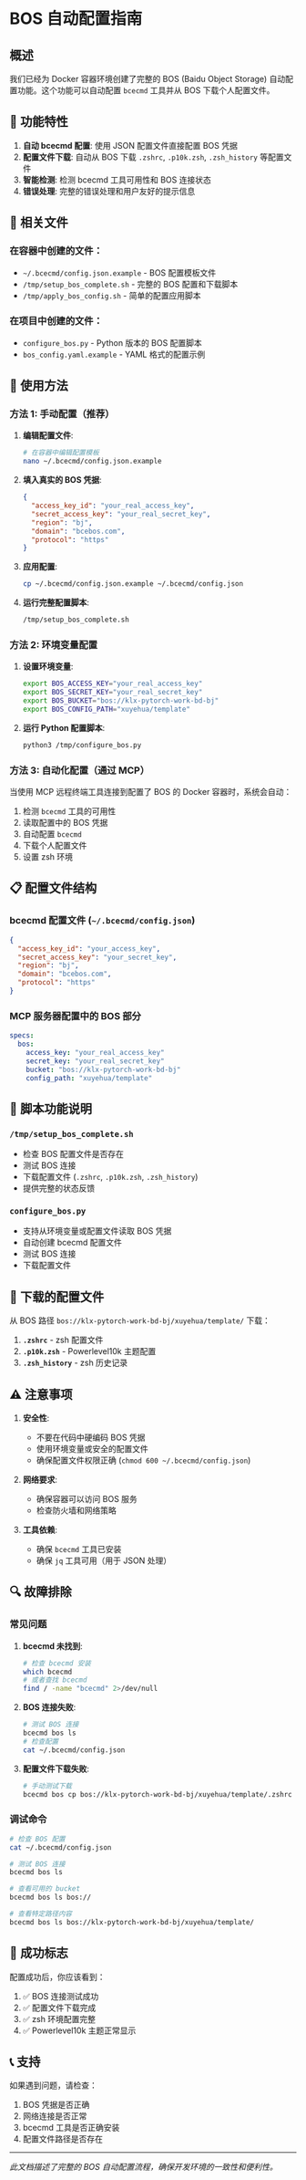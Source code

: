 # BOS 自动配置指南

## 概述

我们已经为 Docker 容器环境创建了完整的 BOS (Baidu Object Storage) 自动配置功能。这个功能可以自动配置 `bcecmd` 工具并从 BOS 下载个人配置文件。

## 🎯 功能特性

1. **自动 bcecmd 配置**: 使用 JSON 配置文件直接配置 BOS 凭据
2. **配置文件下载**: 自动从 BOS 下载 `.zshrc`, `.p10k.zsh`, `.zsh_history` 等配置文件
3. **智能检测**: 检测 bcecmd 工具可用性和 BOS 连接状态
4. **错误处理**: 完整的错误处理和用户友好的提示信息

## 📁 相关文件

### 在容器中创建的文件：
- `~/.bcecmd/config.json.example` - BOS 配置模板文件
- `/tmp/setup_bos_complete.sh` - 完整的 BOS 配置和下载脚本
- `/tmp/apply_bos_config.sh` - 简单的配置应用脚本

### 在项目中创建的文件：
- `configure_bos.py` - Python 版本的 BOS 配置脚本
- `bos_config.yaml.example` - YAML 格式的配置示例

## 🚀 使用方法

### 方法 1: 手动配置（推荐）

1. **编辑配置文件**:
   ```bash
   # 在容器中编辑配置模板
   nano ~/.bcecmd/config.json.example
   ```

2. **填入真实的 BOS 凭据**:
   ```json
   {
     "access_key_id": "your_real_access_key",
     "secret_access_key": "your_real_secret_key",
     "region": "bj",
     "domain": "bcebos.com",
     "protocol": "https"
   }
   ```

3. **应用配置**:
   ```bash
   cp ~/.bcecmd/config.json.example ~/.bcecmd/config.json
   ```

4. **运行完整配置脚本**:
   ```bash
   /tmp/setup_bos_complete.sh
   ```

### 方法 2: 环境变量配置

1. **设置环境变量**:
   ```bash
   export BOS_ACCESS_KEY="your_real_access_key"
   export BOS_SECRET_KEY="your_real_secret_key"
   export BOS_BUCKET="bos://klx-pytorch-work-bd-bj"
   export BOS_CONFIG_PATH="xuyehua/template"
   ```

2. **运行 Python 配置脚本**:
   ```bash
   python3 /tmp/configure_bos.py
   ```

### 方法 3: 自动化配置（通过 MCP）

当使用 MCP 远程终端工具连接到配置了 BOS 的 Docker 容器时，系统会自动：

1. 检测 `bcecmd` 工具的可用性
2. 读取配置中的 BOS 凭据
3. 自动配置 `bcecmd`
4. 下载个人配置文件
5. 设置 zsh 环境

## 📋 配置文件结构

### bcecmd 配置文件 (`~/.bcecmd/config.json`)
```json
{
  "access_key_id": "your_access_key",
  "secret_access_key": "your_secret_key",
  "region": "bj",
  "domain": "bcebos.com",
  "protocol": "https"
}
```

### MCP 服务器配置中的 BOS 部分
```yaml
specs:
  bos:
    access_key: "your_real_access_key"
    secret_key: "your_real_secret_key"
    bucket: "bos://klx-pytorch-work-bd-bj"
    config_path: "xuyehua/template"
```

## 🔧 脚本功能说明

### `/tmp/setup_bos_complete.sh`
- 检查 BOS 配置文件是否存在
- 测试 BOS 连接
- 下载配置文件 (`.zshrc`, `.p10k.zsh`, `.zsh_history`)
- 提供完整的状态反馈

### `configure_bos.py`
- 支持从环境变量或配置文件读取 BOS 凭据
- 自动创建 bcecmd 配置文件
- 测试 BOS 连接
- 下载配置文件

## 🎯 下载的配置文件

从 BOS 路径 `bos://klx-pytorch-work-bd-bj/xuyehua/template/` 下载：

1. **`.zshrc`** - zsh 配置文件
2. **`.p10k.zsh`** - Powerlevel10k 主题配置
3. **`.zsh_history`** - zsh 历史记录

## ⚠️ 注意事项

1. **安全性**: 
   - 不要在代码中硬编码 BOS 凭据
   - 使用环境变量或安全的配置文件
   - 确保配置文件权限正确 (`chmod 600 ~/.bcecmd/config.json`)

2. **网络要求**:
   - 确保容器可以访问 BOS 服务
   - 检查防火墙和网络策略

3. **工具依赖**:
   - 确保 `bcecmd` 工具已安装
   - 确保 `jq` 工具可用（用于 JSON 处理）

## 🔍 故障排除

### 常见问题

1. **bcecmd 未找到**:
   ```bash
   # 检查 bcecmd 安装
   which bcecmd
   # 或者查找 bcecmd
   find / -name "bcecmd" 2>/dev/null
   ```

2. **BOS 连接失败**:
   ```bash
   # 测试 BOS 连接
   bcecmd bos ls
   # 检查配置
   cat ~/.bcecmd/config.json
   ```

3. **配置文件下载失败**:
   ```bash
   # 手动测试下载
   bcecmd bos cp bos://klx-pytorch-work-bd-bj/xuyehua/template/.zshrc ~/.zshrc
   ```

### 调试命令

```bash
# 检查 BOS 配置
cat ~/.bcecmd/config.json

# 测试 BOS 连接
bcecmd bos ls

# 查看可用的 bucket
bcecmd bos ls bos://

# 查看特定路径内容
bcecmd bos ls bos://klx-pytorch-work-bd-bj/xuyehua/template/
```

## 🎉 成功标志

配置成功后，你应该看到：

1. ✅ BOS 连接测试成功
2. ✅ 配置文件下载完成
3. ✅ zsh 环境配置完整
4. ✅ Powerlevel10k 主题正常显示

## 📞 支持

如果遇到问题，请检查：
1. BOS 凭据是否正确
2. 网络连接是否正常
3. bcecmd 工具是否正确安装
4. 配置文件路径是否存在

---

*此文档描述了完整的 BOS 自动配置流程，确保开发环境的一致性和便利性。* 